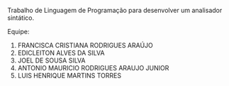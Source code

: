Trabalho de Linguagem de Programação para desenvolver um analisador sintático.

Equipe:
1. FRANCISCA CRISTIANA RODRIGUES ARAÚJO
2. EDICLEITON ALVES DA SILVA
3. JOEL DE SOUSA SILVA 
4. ANTONIO MAURICIO RODRIGUES ARAUJO JUNIOR
5. LUIS HENRIQUE MARTINS TORRES
